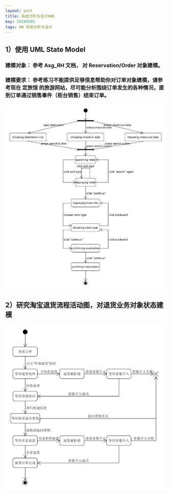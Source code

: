 ```yaml
---
layout: post
title: 系统分析与设计HW6
key: 20180505
tags: HW 系统分析与设计
---
```

## 1）使用 UML State Model
### 建模对象： 参考 Asg_RH 文档， 对 Reservation/Order 对象建模。
### 建模要求： 参考练习不能提供足够信息帮助你对订单对象建模，请参考现在 定旅馆 的旅游网站，尽可能分析围绕订单发生的各种情况，直到订单通过销售事件（柜台销售）结束订单。
![image](https://github.com/JackyLrd/JackyLrd.github.io/raw/master/_posts/hw6_1.png)
## 2）研究淘宝退货流程活动图，对退货业务对象状态建模
![image](https://github.com/JackyLrd/JackyLrd.github.io/raw/master/_posts/hw6_2.png)